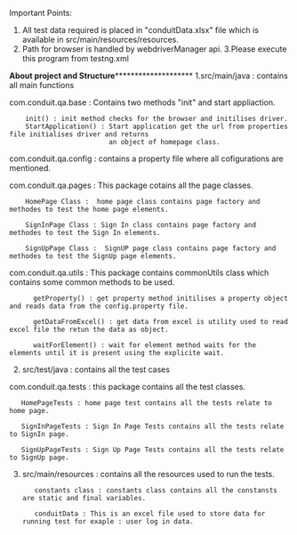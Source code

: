 Important Points:
1. All test data required is placed in "conduitData.xlsx" file which is available in src/main/resources/resources.
2. Path for browser is handled by webdriverManager api.
3.Please execute this program from testng.xml


************************************About project and Structure********************************************************
1.src/main/java : contains all main functions
	
com.conduit.qa.base : Contains two methods "init" and start appliaction.

        init() : init method checks for the browser and initilises driver.
        StartApplication() : Start application get the url from properties file initialises driver and returns
                             an object of homepage class. 

com.conduit.qa.config : contains a property file where all cofigurations are mentioned.

com.conduit.qa.pages : This package cotains all the page classes.

        HomePage Class :  home page class contains page factory and methodes to test the home page elements.

        SignInPage Class : Sign In class contains page factory and methodes to test the Sign In elements.
        
        SignUpPage Class :  SignUP page class contains page factory and methodes to test the SignUp page elements.

        

com.conduit.qa.utils : This package contains commonUtils class which contains some common methods to be used.
              
          getProperty() : get property method initilises a property object and reads data from the config.property file.
          
          getDataFromExcel() : get data from excel is utility used to read excel file the retun the data as object.

          waitForElement() : wait for element method waits for the elements until it is present using the explicite wait.


2. src/test/java : contains all the test cases

com.conduit.qa.tests : this package contains all the test classes.
      
       HomePageTests : home page test contains all the tests relate to home page.
        
       SignInPageTests : Sign In Page Tests contains all the tests relate to SignIn page.
 
       SignUpPageTests : Sign Up Page Tests contains all the tests relate to SignUp page.

3. src/main/resources : contains all the resources used to run the tests.
         
          constants class : constants class contains all the constansts are static and final variables.

          conduitData : This is an excel file used to store data for running test for exaple : user log in data.

